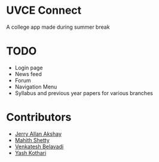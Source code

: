 # UVCE Connect
A college app made during summer break

# TODO
* Login page
* News feed
* Forum
* Navigation Menu
* Syllabus and previous year papers for various branches

# Contributors

* [Jerry Allan Akshay](https://github.com/allanakshay12)
* [Mahith Shetty](https://github.com/Cybersmoke98)
* [Venkatesh Belavadi](https://github.com/venki-bellu)
* [Yash Kothari](https://github.com/CaptainDaVinci)
